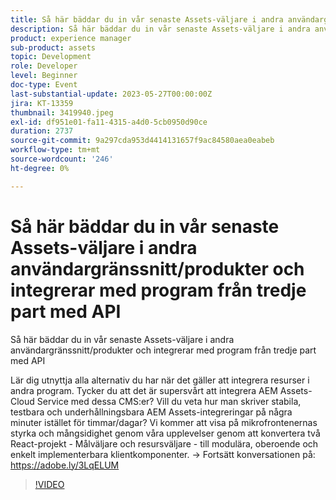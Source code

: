 ```yaml
---
title: Så här bäddar du in vår senaste Assets-väljare i andra användargränssnitt/produkter och integrerar med program från tredje part med API
description: Så här bäddar du in vår senaste Assets-väljare i andra användargränssnitt/produkter och integrerar med tredjepartsprogram med hjälp av APILå lär dig utnyttja alla alternativ du har när det gäller att integrera resurser i andra program. Tycker du att det är supersvårt att integrera AEM Assets-Cloud Service med dessa CMS:er? Vill du veta hur man skriver stabila, testbara och underhållningsbara AEM Assets-integreringar på några minuter istället för timmar/dagar? Vi kommer att visa på mikrofrontenernas styrka och mångsidighet genom våra upplevelser genom att konvertera två React-projekt - Målväljare och resursväljare - till modulära, oberoende och enkelt implementerbara klientkomponenter.
product: experience manager
sub-product: assets
topic: Development
role: Developer
level: Beginner
doc-type: Event
last-substantial-update: 2023-05-27T00:00:00Z
jira: KT-13359
thumbnail: 3419940.jpeg
exl-id: df951e01-fa11-4315-a4d0-5cb0950d90ce
duration: 2737
source-git-commit: 9a297cda953d4414131657f9ac84580aea0eabeb
workflow-type: tm+mt
source-wordcount: '246'
ht-degree: 0%

---
```


# Så här bäddar du in vår senaste Assets-väljare i andra användargränssnitt/produkter och integrerar med program från tredje part med API

Så här bäddar du in vår senaste Assets-väljare i andra användargränssnitt/produkter och integrerar med program från tredje part med API

Lär dig utnyttja alla alternativ du har när det gäller att integrera resurser i andra program. Tycker du att det är supersvårt att integrera AEM Assets-Cloud Service med dessa CMS:er? Vill du veta hur man skriver stabila, testbara och underhållningsbara AEM Assets-integreringar på några minuter istället för timmar/dagar? Vi kommer att visa på mikrofrontenernas styrka och mångsidighet genom våra upplevelser genom att konvertera två React-projekt - Målväljare och resursväljare - till modulära, oberoende och enkelt implementerbara klientkomponenter. → Fortsätt konversationen på: https://adobe.ly/3LqELUM

>[!VIDEO](https://video.tv.adobe.com/v/3419940/?learn=on)
